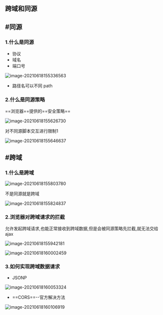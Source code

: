 ## 跨域和同源

## #同源

### 1.什么是同源

- 协议
- 域名
- 端口号

![image-20210618155336563](C:\Users\inui\AppData\Roaming\Typora\typora-user-images\image-20210618155336563.png)

- 路径名可以不同  path

### 2.什么是同源策略

==浏览器==提供的==安全策略==

![image-20210618155626730](C:\Users\inui\AppData\Roaming\Typora\typora-user-images\image-20210618155626730.png)

对不同源脚本交互进行限制1

![image-20210618155646637](C:\Users\inui\AppData\Roaming\Typora\typora-user-images\image-20210618155646637.png)

## #跨域

### 1.什么是跨域

![image-20210618155803780](C:\Users\inui\AppData\Roaming\Typora\typora-user-images\image-20210618155803780.png)

不是同源就是跨域

![image-20210618155824837](C:\Users\inui\AppData\Roaming\Typora\typora-user-images\image-20210618155824837.png)

### 2.浏览器对跨域请求的拦截

允许发起跨域请求,也能正常接收到跨域数据,但是会被同源策略先拦截,就无法交给ajax

![image-20210618155942181](C:\Users\inui\AppData\Roaming\Typora\typora-user-images\image-20210618155942181.png)

![image-20210618160002459](C:\Users\inui\AppData\Roaming\Typora\typora-user-images\image-20210618160002459.png)

### 3.如何实现跨域数据请求

- JSONP

![image-20210618160053324](C:\Users\inui\AppData\Roaming\Typora\typora-user-images\image-20210618160053324.png)

- ==CORS==--官方解决方法

![image-20210618160106919](C:\Users\inui\AppData\Roaming\Typora\typora-user-images\image-20210618160106919.png)

